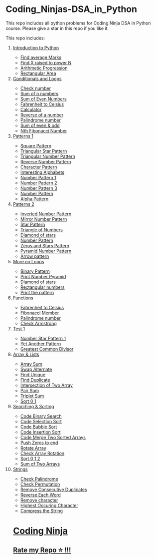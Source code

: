 # Coding_Ninjas-DSA_in_Python
This repo includes all python problems for Coding Ninja DSA in Python course. Please give a star in this repo if you like it.

This repo includes:
<ol>
  <li><a href='https://github.com/thatsabhishek/Coding_Ninjas-Python_Fundamentals/tree/main/Milestone%201/Introduction'>Introduction to Python</li>
    <ul>
      <li><a href='https://github.com/thatsabhishek/Coding_Ninjas-Python_Fundamentals/blob/main/Milestone%201/Introduction/FindaverageMarks.py'>Find average Marks</li>
      <li><a href='https://github.com/thatsabhishek/Coding_Ninjas-Python_Fundamentals/blob/main/Milestone%201/Introduction/FindXraisedtopowerN.py'>Find X raised to power N</li>
      <li><a href='https://github.com/thatsabhishek/Coding_Ninjas-Python_Fundamentals/blob/main/Milestone%201/Introduction/ArithmeticProgression.py'>Arithmetic Progression</li>
      <li><a href='https://github.com/thatsabhishek/Coding_Ninjas-Python_Fundamentals/blob/main/Milestone%201/Introduction/RectangularArea.py'>Rectangular Area</li>
    </ul>
    
   <li><a href='https://github.com/thatsabhishek/Coding_Ninjas-Python_Fundamentals/tree/main/Milestone%201/Conditionals%20and%20Loops'>Conditionals and Loops</li>
    <ul>
      <li><a href='https://github.com/thatsabhishek/Coding_Ninjas-Python_Fundamentals/blob/main/Milestone%201/Conditionals%20and%20Loops/Checknumber.py'>Check number</li>
      <li><a href='https://github.com/thatsabhishek/Coding_Ninjas-Python_Fundamentals/blob/main/Milestone%201/Conditionals%20and%20Loops/Sum%20of%20n%20numbers.py'>Sum of n numbers</li>
      <li><a href='https://github.com/thatsabhishek/Coding_Ninjas-Python_Fundamentals/blob/main/Milestone%201/Conditionals%20and%20Loops/Sum%20of%20Even%20Numbers.py'>Sum of Even Numbers</li>
      <li><a href='https://github.com/thatsabhishek/Coding_Ninjas-Python_Fundamentals/blob/main/Milestone%201/Conditionals%20and%20Loops/Fahrenheit%20to%20Celsius.py'>Fahrenheit to Celsius</li>
      <li><a href='https://github.com/thatsabhishek/Coding_Ninjas-Python_Fundamentals/blob/main/Milestone%201/Conditionals%20and%20Loops/Calculator.py'>Calculator</li>
      <li><a href='https://github.com/thatsabhishek/Coding_Ninjas-Python_Fundamentals/blob/main/Milestone%201/Conditionals%20and%20Loops/Reverse%20of%20a%20number.py'>Reverse of a number</li>
      <li><a href='https://github.com/thatsabhishek/Coding_Ninjas-Python_Fundamentals/blob/main/Milestone%201/Conditionals%20and%20Loops/Palindrome%20number.py'>Palindrome number</li>
      <li><a href='https://github.com/thatsabhishek/Coding_Ninjas-Python_Fundamentals/blob/main/Milestone%201/Conditionals%20and%20Loops/Sum%20of%20even%20%26%20odd.py'>Sum of even & odd</li>
      <li><a href='https://github.com/thatsabhishek/Coding_Ninjas-Python_Fundamentals/blob/main/Milestone%201/Conditionals%20and%20Loops/Nth%20Fibonacci%20Number.py'>Nth Fibonacci Number</li>
    </ul>
    
   <li><a href='https://github.com/thatsabhishek/Coding_Ninjas-Python_Fundamentals/tree/main/Milestone%201/Patterns%201'>Patterns 1</li>
    <ul>
      <li><a href='https://github.com/thatsabhishek/Coding_Ninjas-Python_Fundamentals/blob/main/Milestone%201/Patterns%201/Square%20Pattern.py'>Square Pattern</li>
      <li><a href='https://github.com/thatsabhishek/Coding_Ninjas-Python_Fundamentals/blob/main/Milestone%201/Patterns%201/Triangular%20Star%20Pattern.py'>Triangular Star Pattern</li>
      <li><a href='https://github.com/thatsabhishek/Coding_Ninjas-Python_Fundamentals/blob/main/Milestone%201/Patterns%201/Triangle%20Number%20Pattern.py'>Triangular Number Pattern</li>
      <li><a href='https://github.com/thatsabhishek/Coding_Ninjas-Python_Fundamentals/blob/main/Milestone%201/Patterns%201/Reverse%20Number%20Pattern.py'>Reverse Number Pattern</li>
      <li><a href='https://github.com/thatsabhishek/Coding_Ninjas-Python_Fundamentals/blob/main/Milestone%201/Patterns%201/Character%20Pattern.py'>Character Pattern</li>
      <li><a href='https://github.com/thatsabhishek/Coding_Ninjas-Python_Fundamentals/blob/main/Milestone%201/Patterns%201/Interesting%20Alphabets.py'>Interesting Alphabets</li>
      <li><a href='https://github.com/thatsabhishek/Coding_Ninjas-Python_Fundamentals/blob/main/Milestone%201/Patterns%201/Number%20Pattern%201.py'>Number Pattern 1</li>
      <li><a href='https://github.com/thatsabhishek/Coding_Ninjas-Python_Fundamentals/blob/main/Milestone%201/Patterns%201/Number%20Pattern%202.py'>Number Pattern 2</li>
      <li><a href='https://github.com/thatsabhishek/Coding_Ninjas-Python_Fundamentals/blob/main/Milestone%201/Patterns%201/Number%20Pattern%203.py'>Number Pattern 3</li>
      <li><a href='https://github.com/thatsabhishek/Coding_Ninjas-Python_Fundamentals/blob/main/Milestone%201/Patterns%201/Number%20Pattern.py'>Number Pattern</li>
      <li><a href='https://github.com/thatsabhishek/Coding_Ninjas-Python_Fundamentals/blob/main/Milestone%201/Patterns%201/Alpha%20Pattern.py'>Alpha Pattern</li>
    </ul>
    
  <li><a href='https://github.com/thatsabhishek/Coding_Ninjas-Python_Fundamentals/tree/main/Milestone%201/Patterns%202'>Patterns 2</li>
    <ul>
      <li><a href='https://github.com/thatsabhishek/Coding_Ninjas-Python_Fundamentals/blob/main/Milestone%201/Patterns%202/Inverted%20Number%20Pattern.py'>Inverted Number Pattern</li>
      <li><a href='https://github.com/thatsabhishek/Coding_Ninjas-Python_Fundamentals/blob/main/Milestone%201/Patterns%202/Mirror%20Number%20Pattern.py'>Mirror Number Pattern</li>
      <li><a href='https://github.com/thatsabhishek/Coding_Ninjas-Python_Fundamentals/blob/main/Milestone%201/Patterns%202/Star%20Pattern.py'>Star Pattern</li>
      <li><a href='https://github.com/thatsabhishek/Coding_Ninjas-Python_Fundamentals/blob/main/Milestone%201/Patterns%202/Triangle%20of%20Numbers.py'>Triangle of Numbers</li>
      <li><a href='https://github.com/thatsabhishek/Coding_Ninjas-Python_Fundamentals/blob/main/Milestone%201/Patterns%202/Diamond%20of%20stars.py'>Diamond of stars</li>
      <li><a href='https://github.com/thatsabhishek/Coding_Ninjas-Python_Fundamentals/blob/main/Milestone%201/Patterns%202/Number%20Pattern.py'>Number Pattern</li>
      <li><a href='https://github.com/thatsabhishek/Coding_Ninjas-Python_Fundamentals/blob/main/Milestone%201/Patterns%202/Zeros%20and%20Stars%20Pattern.py'>Zeros and Stars Pattern</li>
      <li><a href='https://github.com/thatsabhishek/Coding_Ninjas-Python_Fundamentals/blob/main/Milestone%201/Patterns%202/Pyramid%20Number%20Pattern.py'>Pyramid Number Pattern</li>
      <li><a href='https://github.com/thatsabhishek/Coding_Ninjas-Python_Fundamentals/blob/main/Milestone%201/Patterns%202/Arrow%20pattern.py'>Arrow pattern</li>
    </ul>
    
  <li><a href='https://github.com/thatsabhishek/Coding_Ninjas-Python_Fundamentals/tree/main/Milestone%201/More%20on%20Loops'>More on Loops</li>
    <ul>
      <li><a href='https://github.com/thatsabhishek/Coding_Ninjas-Python_Fundamentals/blob/main/Milestone%201/More%20on%20Loops/Binary%20Pattern.py'>Binary Pattern</li>
      <li><a href='https://github.com/thatsabhishek/Coding_Ninjas-Python_Fundamentals/blob/main/Milestone%201/More%20on%20Loops/Print%20Number%20Pyramid.py'>Print Number Pyramid</li>
      <li><a href='https://github.com/thatsabhishek/Coding_Ninjas-Python_Fundamentals/blob/main/Milestone%201/More%20on%20Loops/DiamondofStars.py'>Diamond of stars</li>
      <li><a href='https://github.com/thatsabhishek/Coding_Ninjas-Python_Fundamentals/blob/main/Milestone%201/More%20on%20Loops/RectangularNumbers.py'>Rectangular numbers</li>
      <li><a href='https://github.com/thatsabhishek/Coding_Ninjas-Python_Fundamentals/blob/main/Milestone%201/More%20on%20Loops/Printthepattern.py'>Print the pattern</li>
    </ul> 
    
  <li><a href='https://github.com/thatsabhishek/Coding_Ninjas-Python_Fundamentals/tree/main/Milestone%202/Functions'>Functions</li>
    <ul>
      <li><a href='https://github.com/thatsabhishek/Coding_Ninjas-Python_Fundamentals/blob/main/Milestone%202/Functions/FahrenheittoCelsiusFunction.py'>Fahrenheit to Celsius</li>
      <li><a href='https://github.com/thatsabhishek/Coding_Ninjas-Python_Fundamentals/blob/main/Milestone%202/Functions/FibonacciMember.py'>Fibonacci Member</li>
      <li><a href='https://github.com/thatsabhishek/Coding_Ninjas-Python_Fundamentals/blob/main/Milestone%202/Functions/Palindromenumber.py'>Palindrome number</li>
      <li><a href='https://github.com/thatsabhishek/Coding_Ninjas-Python_Fundamentals/blob/main/Milestone%202/Functions/CheckArmstrong.py'>Check Armstrong</li>
    </ul>
    
 <li><a href='https://github.com/thatsabhishek/Coding_Ninjas-Python_Fundamentals/tree/main/Milestone%202/Test1'>Test 1</li>
    <ul>
      <li><a href='https://github.com/thatsabhishek/Coding_Ninjas-Python_Fundamentals/blob/main/Milestone%202/Test1/NumberStarpattern1.py'>Number Star Pattern 1</li>
      <li><a href='https://github.com/thatsabhishek/Coding_Ninjas-Python_Fundamentals/blob/main/Milestone%202/Test1/YetanotherPattern.py'>Yet Another Pattern</li>
      <li><a href='https://github.com/thatsabhishek/Coding_Ninjas-Python_Fundamentals/blob/main/Milestone%202/Test1/GreatestCommonDivisor.py'>Greatest Common Divisor</li>
    </ul>
   
  <li><a href='https://github.com/thatsabhishek/Coding_Ninjas-Python_Fundamentals/tree/main/Milestone%202/Arrays%20%26%20Lists'>Array & Lists</li>
    <ul>
      <li><a href='https://github.com/thatsabhishek/Coding_Ninjas-Python_Fundamentals/blob/main/Milestone%202/Arrays%20%26%20Lists/ArraySum.py'>Array Sum</li>
      <li><a href='https://github.com/thatsabhishek/Coding_Ninjas_Python_Fundamentals/blob/main/Milestone%202/Arrays%20%26%20Lists/Swapalternate.py'>Swap Alternate</li>
      <li><a href='https://github.com/thatsabhishek/Coding_Ninjas_Python_Fundamentals/blob/main/Milestone%202/Arrays%20%26%20Lists/FindUnique.py'>Find Unique</li>
      <li><a href='https://github.com/thatsabhishek/Coding_Ninjas_Python_Fundamentals/blob/main/Milestone%202/Arrays%20%26%20Lists/FindDuplicate.py'>Find Duplicate</li>
      <li><a href='https://github.com/thatsabhishek/Coding_Ninjas_Python_Fundamentals/blob/main/Milestone%202/Arrays%20%26%20Lists/IntersectionofTwoArrays.py'>Intersection of Two Array</li>
      <li><a href='https://github.com/thatsabhishek/Coding_Ninjas_Python_Fundamentals/blob/main/Milestone%202/Arrays%20%26%20Lists/PairSum.py'>Pair Sum</li>
      <li><a href='https://github.com/thatsabhishek/Coding_Ninjas_Python_Fundamentals/blob/main/Milestone%202/Arrays%20%26%20Lists/TripletSum.py'>Triplet Sum</li>
      <li><a href='https://github.com/thatsabhishek/Coding_Ninjas_Python_Fundamentals/blob/main/Milestone%202/Arrays%20%26%20Lists/Sort01.py'>Sort 0 1</li>
    </ul>
    
  <li><a href='https://github.com/thatsabhishek/Coding_Ninjas_Python_Fundamentals/tree/main/Milestone%202/Searching%20%26%20Sorting'>Searching & Sorting</li>
    <ul>
      <li><a href='https://github.com/thatsabhishek/Coding_Ninjas_Python_Fundamentals/blob/main/Milestone%202/Searching%20%26%20Sorting/CodeBinarySearch.py'>Code Binary Search</li>
      <li><a href='https://github.com/thatsabhishek/Coding_Ninjas_Python_Fundamentals/blob/main/Milestone%202/Searching%20%26%20Sorting/SelectionSort.py'>Code Selection Sort</li>
      <li><a href='https://github.com/thatsabhishek/Coding_Ninjas_Python_Fundamentals/blob/main/Milestone%202/Searching%20%26%20Sorting/BubbleSort.py'>Code Bubble Sort</li>
      <li><a href='https://github.com/thatsabhishek/Coding_Ninjas_Python_Fundamentals/blob/main/Milestone%202/Searching%20%26%20Sorting/InsertionSort.py'>Code Insertion Sort</li>
      <li><a href='https://github.com/thatsabhishek/Coding_Ninjas_Python_Fundamentals/blob/main/Milestone%202/Searching%20%26%20Sorting/Mergetwosortedarray.py'>Code Merge Two Sorted Arrays</li>
      <li><a href='https://github.com/thatsabhishek/Coding_Ninjas_Python_Fundamentals/blob/main/Milestone%202/Searching%20%26%20Sorting/Pushzerostoend.py'>Push Zeros to end</li>
      <li><a href='https://github.com/thatsabhishek/Coding_Ninjas_Python_Fundamentals/blob/main/Milestone%202/Searching%20%26%20Sorting/Rotatearray.py'>Rotate Array</li>
      <li><a href='https://github.com/thatsabhishek/Coding_Ninjas_Python_Fundamentals/blob/main/Milestone%202/Searching%20%26%20Sorting/CheckArrayRotation.py'>Check Array Rotation</li>
      <li><a href='https://github.com/thatsabhishek/Coding_Ninjas_Python_Fundamentals/blob/main/Milestone%202/Searching%20%26%20Sorting/Sort012.py'>Sort 0 1 2</li>
      <li><a href='https://github.com/thatsabhishek/Coding_Ninjas_Python_Fundamentals/blob/main/Milestone%202/Searching%20%26%20Sorting/SumofTwoArrays.py'>Sum of Two Arrays</li>
    </ul>

  <li><a href='https://github.com/thatsabhishek/Coding_Ninjas_Python_Fundamentals/tree/main/Milestone%202/strings'>Strings</li>
    <ul>
      <li><a href='https://github.com/thatsabhishek/Coding_Ninjas_Python_Fundamentals/blob/main/Milestone%202/Searching/strings/CheckPalindrome.py'>Check Palindrome</li>
      <li><a href='https://github.com/thatsabhishek/Coding_Ninjas_Python_Fundamentals/blob/main/Milestone%202/Searching/strings/CheckPermutation.py'>Check Permutation</li>
      <li><a href='https://github.com/thatsabhishek/Coding_Ninjas_Python_Fundamentals/blob/main/Milestone%202/Searching/strings/RemoveConsecutiveDuplicates.py'>Remove Consecutive Duplicates</li>
      <li><a href='https://github.com/thatsabhishek/Coding_Ninjas_Python_Fundamentals/blob/main/Milestone%202/Searching/strings/ReverseEachWord.py'>Reverse Each Word</li>
      <li><a href='https://github.com/thatsabhishek/Coding_Ninjas_Python_Fundamentals/blob/main/Milestone%202/Searching/strings/Removecharacter.py'>Remove character</li>
      <li><a href='https://github.com/thatsabhishek/Coding_Ninjas_Python_Fundamentals/blob/main/Milestone%202/Searching/strings/HighestOccuringCharacter.py'>Highest Occuring Character</li>
      <li><a href='https://github.com/thatsabhishek/Coding_Ninjas_Python_Fundamentals/blob/main/Milestone%202/Searching/strings/CompresstheString.py'>Compress the String</li>
    </ul>

<h1>Coding Ninja
<h2>Rate my Repo ⭐ !!!
